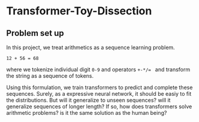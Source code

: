 # Transformer-Toy-Dissection

## Problem set up
In this project, we treat arithmetics as a sequence learning problem. 
```
12 + 56 = 68
```
where we tokenize individual digit `0-9` and operators `+-*/= ` and transform the string as a sequence of tokens. 

Using this formulation, we train transformers to predict and complete these sequences. Surely, as a expressive neural network, it should be easiy to fit the distributions. But will it generalize to unseen sequences? will it generalize sequences of longer length? 
If so, how does transformers solve arithmetic problems? is it the same solution as the human being?
